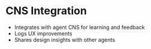 # CNS Integration

- Integrates with agent CNS for learning and feedback
- Logs UX improvements
- Shares design insights with other agents
